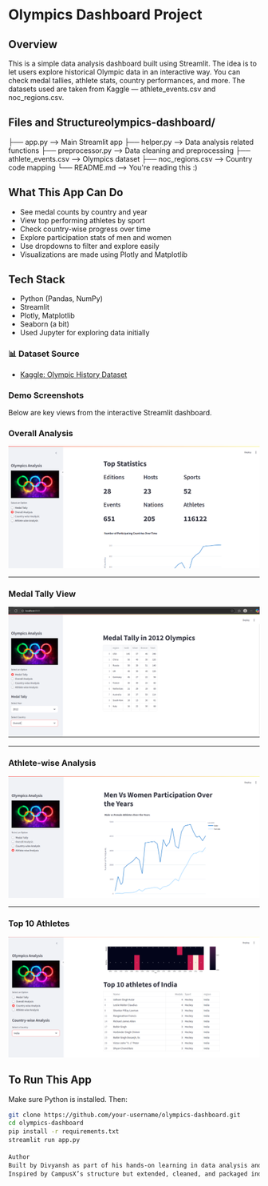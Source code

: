 # Olympics Dashboard Project

## Overview

This is a simple data analysis dashboard built using Streamlit. The idea is to let users explore historical Olympic data in an interactive way. You can check medal tallies, athlete stats, country performances, and more. The datasets used are taken from Kaggle — athlete_events.csv and noc_regions.csv.

## Files and Structureolympics-dashboard/
├── app.py --> Main Streamlit app
├── helper.py --> Data analysis related functions
├── preprocessor.py --> Data cleaning and preprocessing
├── athlete_events.csv --> Olympics dataset
├── noc_regions.csv --> Country code mapping
└── README.md --> You're reading this :)


## What This App Can Do

- See medal counts by country and year  
- View top performing athletes by sport  
- Check country-wise progress over time  
- Explore participation stats of men and women  
- Use dropdowns to filter and explore easily  
- Visualizations are made using Plotly and Matplotlib

## Tech Stack

- Python (Pandas, NumPy)
- Streamlit
- Plotly, Matplotlib
- Seaborn (a bit)
- Used Jupyter for exploring data initially

### 📊 Dataset Source
- [Kaggle: Olympic History Dataset](https://www.kaggle.com/datasets/heesoo37/120-years-of-olympic-history-athletes-and-results)


### Demo Screenshots
Below are key views from the interactive Streamlit dashboard.
###  Overall Analysis  
  
![Overall Analysis](ASSETS/overall_analysis.png)

---

###  Medal Tally View  
![Medal Tally](ASSETS/medal_tally_view.png)

---

###  Athlete-wise Analysis  
![Athlete-wise Analysis](ASSETS/athlete_wise_analysis.png)

---

###  Top 10 Athletes  
![Top 10 Athletes](ASSETS/top_10_athletes.png) 

## To Run This App

Make sure Python is installed. Then:

```bash
git clone https://github.com/your-username/olympics-dashboard.git
cd olympics-dashboard
pip install -r requirements.txt
streamlit run app.py

Author
Built by Divyansh as part of his hands-on learning in data analysis and dashboarding.  
Inspired by CampusX’s structure but extended, cleaned, and packaged independently as a professional portfolio project.
